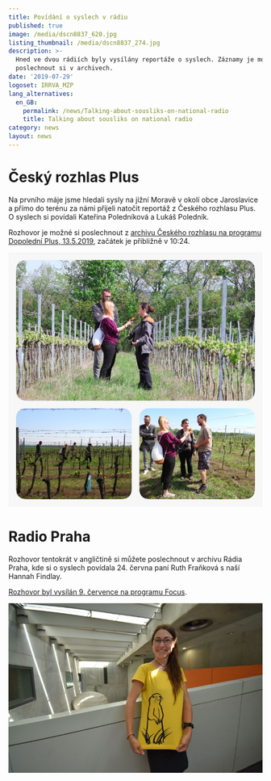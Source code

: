 ```yaml
---
title: Povídání o syslech v rádiu
published: true
image: /media/dscn8837_620.jpg
listing_thumbnail: /media/dscn8837_274.jpg
description: >-
  Hned ve dvou rádiích byly vysílány reportáže o syslech. Záznamy je možné
  poslechnout si v archivech.
date: '2019-07-29'
logoset: IRRVA_MZP
lang_alternatives:
  en_GB:
    permalink: /news/Talking-about-sousliks-on-national-radio
    title: Talking about sousliks on national radio
category: news
layout: news
---
```

# Český rozhlas Plus

Na prvního máje jsme hledali sysly na jižní Moravě v okolí obce Jaroslavice a přímo do terénu za námi přijeli natočit reportáž z Českého rozhlasu Plus. O syslech si povídali Kateřina Poledníková a Lukáš Poledník. 

Rozhovor je možné si poslechnout z [archivu Českého rozhlasu na programu Dopolední Plus, 13.5.2019](http://bit.ly/sysliczechradio), začátek je přibližně v 10:24. 

![Photo: Hannah Findlay](/media/whatsapp-image-2019-07-29-at-17.55.52.jpeg "Katerina and Lukas Polednik discussing sousliks in the vineyards of South Moravia")

# Radio Praha

Rozhovor tentokrát v angličtině si můžete poslechnout v archivu Rádia Praha, kde si o syslech povídala 24. června paní Ruth Fraňková s naší Hannah Findlay.

[Rozhovor byl vysílán 9. července na programu Focus](https://www.radio.cz/en/section/in-focus/young-uk-conservationist-ground-squirrels-are-great-to-work-with). 

![Photo: Ondřej Tomšů](/media/czech-radio-by-ondrej-tomsu.jpg "Hannah Findlay at Czech Radio Headquarters in Prague")
